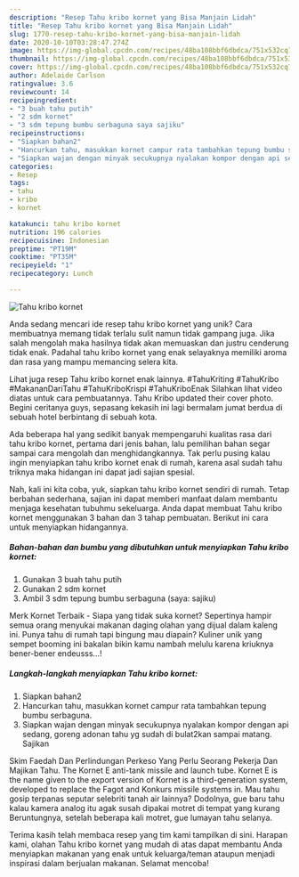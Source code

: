 ```yaml
---
description: "Resep Tahu kribo kornet yang Bisa Manjain Lidah"
title: "Resep Tahu kribo kornet yang Bisa Manjain Lidah"
slug: 1770-resep-tahu-kribo-kornet-yang-bisa-manjain-lidah
date: 2020-10-10T03:28:47.274Z
image: https://img-global.cpcdn.com/recipes/48ba108bbf6dbdca/751x532cq70/tahu-kribo-kornet-foto-resep-utama.jpg
thumbnail: https://img-global.cpcdn.com/recipes/48ba108bbf6dbdca/751x532cq70/tahu-kribo-kornet-foto-resep-utama.jpg
cover: https://img-global.cpcdn.com/recipes/48ba108bbf6dbdca/751x532cq70/tahu-kribo-kornet-foto-resep-utama.jpg
author: Adelaide Carlson
ratingvalue: 3.6
reviewcount: 14
recipeingredient:
- "3 buah tahu putih"
- "2 sdm kornet"
- "3 sdm tepung bumbu serbaguna saya sajiku"
recipeinstructions:
- "Siapkan bahan2"
- "Hancurkan tahu, masukkan kornet campur rata tambahkan tepung bumbu serbaguna."
- "Siapkan wajan dengan minyak secukupnya nyalakan kompor dengan api sedang, goreng adonan tahu yg sudah di bulat2kan sampai matang. Sajikan"
categories:
- Resep
tags:
- tahu
- kribo
- kornet

katakunci: tahu kribo kornet 
nutrition: 196 calories
recipecuisine: Indonesian
preptime: "PT19M"
cooktime: "PT35M"
recipeyield: "1"
recipecategory: Lunch

---
```



![Tahu kribo kornet](https://img-global.cpcdn.com/recipes/48ba108bbf6dbdca/751x532cq70/tahu-kribo-kornet-foto-resep-utama.jpg)

Anda sedang mencari ide resep tahu kribo kornet yang unik? Cara membuatnya memang tidak terlalu sulit namun tidak gampang juga. Jika salah mengolah maka hasilnya tidak akan memuaskan dan justru cenderung tidak enak. Padahal tahu kribo kornet yang enak selayaknya memiliki aroma dan rasa yang mampu memancing selera kita.

Lihat juga resep Tahu kribo kornet enak lainnya. #TahuKriting #TahuKribo #MakananDariTahu #TahuKriboKrispi #TahuKriboEnak Silahkan lihat video diatas untuk cara pembuatannya. Tahu Kribo updated their cover photo. Begini ceritanya guys, sepasang kekasih ini lagi bermalam jumat berdua di sebuah hotel berbintang di sebuah kota.

Ada beberapa hal yang sedikit banyak mempengaruhi kualitas rasa dari tahu kribo kornet, pertama dari jenis bahan, lalu pemilihan bahan segar sampai cara mengolah dan menghidangkannya. Tak perlu pusing kalau ingin menyiapkan tahu kribo kornet enak di rumah, karena asal sudah tahu triknya maka hidangan ini dapat jadi sajian spesial.


Nah, kali ini kita coba, yuk, siapkan tahu kribo kornet sendiri di rumah. Tetap berbahan sederhana, sajian ini dapat memberi manfaat dalam membantu menjaga kesehatan tubuhmu sekeluarga. Anda dapat membuat Tahu kribo kornet menggunakan 3 bahan dan 3 tahap pembuatan. Berikut ini cara untuk menyiapkan hidangannya.

<!--inarticleads1-->

##### Bahan-bahan dan bumbu yang dibutuhkan untuk menyiapkan Tahu kribo kornet:

1. Gunakan 3 buah tahu putih
1. Gunakan 2 sdm kornet
1. Ambil 3 sdm tepung bumbu serbaguna (saya: sajiku)


Merk Kornet Terbaik - Siapa yang tidak suka kornet? Sepertinya hampir semua orang menyukai makanan daging olahan yang dijual dalam kaleng ini. Punya tahu di rumah tapi bingung mau diapain? Kuliner unik yang sempet booming ini bakalan bikin kamu nambah melulu karena kriuknya bener-bener endeusss…! 

<!--inarticleads2-->

##### Langkah-langkah menyiapkan Tahu kribo kornet:

1. Siapkan bahan2
1. Hancurkan tahu, masukkan kornet campur rata tambahkan tepung bumbu serbaguna.
1. Siapkan wajan dengan minyak secukupnya nyalakan kompor dengan api sedang, goreng adonan tahu yg sudah di bulat2kan sampai matang. Sajikan


Skim Faedah Dan Perlindungan Perkeso Yang Perlu Seorang Pekerja Dan Majikan Tahu. The Kornet E anti-tank missile and launch tube. Kornet E is the name given to the export version of Kornet is a third-generation system, developed to replace the Fagot and Konkurs missile systems in. Mau tahu gosip terpanas seputar selebriti tanah air lainnya? Dodolnya, gue baru tahu kalau kamera analog itu agak susah dipakai motret di tempat yang kurang Beruntungnya, setelah beberapa kali motret, gue lumayan tahu selanya. 

Terima kasih telah membaca resep yang tim kami tampilkan di sini. Harapan kami, olahan Tahu kribo kornet yang mudah di atas dapat membantu Anda menyiapkan makanan yang enak untuk keluarga/teman ataupun menjadi inspirasi dalam berjualan makanan. Selamat mencoba!
